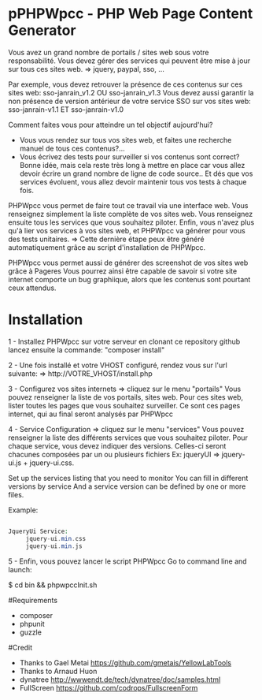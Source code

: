 pPHPWpcc - PHP Web Page Content Generator
==========================

Vous avez un grand nombre de portails / sites web sous votre responsabilité.
Vous devez gérer des services qui peuvent être mise à jour sur tous ces sites web.
=> jquery, paypal, sso, ...

Par exemple, vous devez retrouver la présence de ces contenus sur ces sites web:
sso-janrain_v1.2 OU sso-janrain_v1.3
Vous devez aussi garantir la non présence de version antérieur de votre service SSO sur vos sites web:
sso-janrain-v1.1 ET sso-janrain-v1.0

Comment faites vous pour atteindre un tel objectif aujourd'hui?
- Vous vous rendez sur tous vos sites web, et faites une recherche manuel de tous ces contenus?...
- Vous écrivez des tests pour surveiller si vos contenus sont correct?
Bonne idée, mais cela reste très long à mettre en place car vous allez devoir écrire un grand nombre de ligne de code source..
Et dés que vos services évoluent, vous allez devoir maintenir tous vos tests à chaque fois.

PHPWpcc vous permet de faire tout ce travail via une interface web.
Vous renseignez simplement la liste complète de vos sites web.
Vous renseignez ensuite tous les services que vous souhaitez piloter.
Enfin, vous n'avez plus qu'à lier vos services à vos sites web, et PHPWpcc va générer pour vous des tests unitaires.
=> Cette dernière étape peux être généré automatiquement grâce au script d'installation de PHPWpcc.

PHPWpcc vous permet aussi de générer des screenshot de vos sites web grâce à Pageres
Vous pourrez ainsi être capable de savoir si votre site internet comporte un bug graphiique, alors que les contenus sont pourtant ceux attendus.



Installation
=================

1 - Installez PHPWpcc sur votre serveur en clonant ce repository github
lancez ensuite la commande: "composer install"
  
2 - Une fois installé et votre VHOST configuré, rendez vous sur l'url suivante:
=> http://VOTRE_VHOST/install.php 
 
3 - Configurez vos sites internets => cliquez sur le menu "portails"
Vous pouvez renseigner la liste de vos portails, sites web.
Pour ces sites web, lister toutes les pages que vous souhaitez surveiller.
Ce sont ces pages internet, qui au final seront analysés par PHPWpcc
  
4 - Service Configuration => cliquez sur le menu "services"
Vous pouvez renseigner la liste des différents services que vous souhaitez piloter.
Pour chaque service, vous devez indiquer des versions. 
Celles-ci seront chacunes composées par un ou plusieurs fichiers 
Ex: jqueryUI => jquery-ui.js + jquery-ui.css. 


Set up the services listing that you need to monitor
You can fill in different versions by service
And a service version can be defined by one or more files.

Example:
```php

JqueryUi Service:
	 jquery-ui.min.css
	 jquery-ui.min.js

```

5 - Enfin, vous pouvez lancer le script PHPWpcc
Go to command line and launch: 
   
   $  cd bin && phpwpccInit.sh

 
#Requirements

- composer 
- phpunit  
- guzzle  
  
#Credit

- Thanks to Gael Metai https://github.com/gmetais/YellowLabTools
- Thanks to Arnaud Huon
- dynatree http://wwwendt.de/tech/dynatree/doc/samples.html
- FullScreen https://github.com/codrops/FullscreenForm


